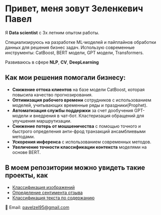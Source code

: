 # Привет, меня зовут Зеленкевич Павел
Я **Data scientist** c 3х летним опытом работы. 

Специализируюсь на разработке ML-моделей и пайплайнов обработки данных для решения бизнес задач. 
Использую современные инструменты: CatBoost, BERT модели, GPT модели, Transformers.

Развиваюсь в сфере **NLP**, **CV**, **DeepLearning**

## Как мои решения помогали бизнесу: 
- **Снижение оттока клиентов** на базе модели CatBoost, которая повысила качество прогнозирования.
- **Оптимизация рабочего времени** сотрудников с использованием моделей, учитывающих временные ряды и праздники(Prophet).
- **Автоматизация службы поддержки** за счет дообучения GPT-модели и внедрения в чат-бот. Кластеризация обращений для улучшения маршрутизации.
- **Снижение потерь от мошшеничества** с помощью точного и быстрого определения анти-фрод транзакций ансамблиевыми методами.
- **Ускорения инференса** с использованием современных методов.
- **Увеличение точности классификации контекста** моделями на основе BERT.


## В моем репозитории можно увидеть такие проекты, как 
- [Классификация изображений](https://github.com/PavelSZel/ZelPavel/tree/master/StableDiffusion%20ImagesClassifier)
- [Определение сентимента отзыва](https://github.com/PavelSZel/ZelPavel/tree/master/KaggleSentiment)
- [Классификация текста по содержанию](https://github.com/PavelSZel/ZelPavel/tree/master/KaggleSport)




 📧 Email: [pavelzel95@gmail.com](mailto:pavelzel95@gmail.com)
